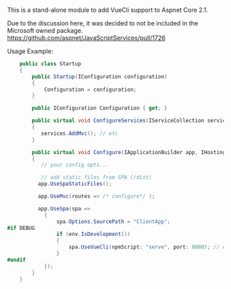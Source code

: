 This is a stand-alone module to add VueCli support to Aspnet Core 2.1.

Due to the discussion here, it was decided to not be included in the Microsoft owned package.
https://github.com/aspnet/JavaScriptServices/pull/1726

Usage Example:  
```csharp
    public class Startup
    {
        public Startup(IConfiguration configuration)
        {
            Configuration = configuration;
        }

        public IConfiguration Configuration { get; }

        public virtual void ConfigureServices(IServiceCollection services)
        {
           services.AddMvc(); // etc
        }

        public virtual void Configure(IApplicationBuilder app, IHostingEnvironment env)
        {
           // your config opts...

           // add static files from SPA (/dist)
          app.UseSpaStaticFiles();

          app.UseMvc(routes => /* configure*/ );

          app.UseSpa(spa =>
            {
                spa.Options.SourcePath = "ClientApp";
#if DEBUG
                if (env.IsDevelopment())
                {
                    spa.UseVueCli(npmScript: "serve", port: 8080); // optional port
                }
#endif
            });
        }
    }
```